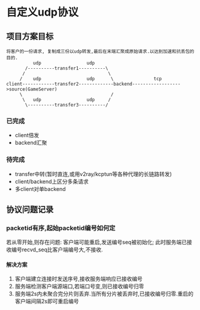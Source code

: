 # 自定义udp协议

## 项目方案目标

    将客户的一份请求, 复制成三份以udp转发,最后在末端汇聚成原始请求.以达到加速和抗丢包的目的.
              udp                 udp
           /----------transfer1----------\
          /                               \
         /    udp                 udp      \               tcp
    client------------transfer2-------------backend------------------>source(GameServer)
         \                                 /
          \   udp                 udp     /
           \----------transfer3----------/

### 已完成

- client倍发
- backend汇聚

### 待完成

- transfer中转(暂时直连,或用v2ray/kcptun等各种代理的长链路转发)
- client/backend上区分多条请求
- 多client对单backend

## 协议问题记录

### packetid有序,起始packetid编号如何定

若从零开始,则存在问题: 客户端可能重启,发送编号seq被初始化; 此时服务端已接收编号recvd_seq比客户端编号大,不接收.

#### 解决方案

1. 客户端建立连接时发送序号,接收服务端响应已接收编号
2. 服务端检测客户端源端口,若端口号变,则已接收编号归零
3. 服务端2s内未聚合完分片则丢弃.当所有分片被丢弃时,已接收编号归零.重启的客户端间隔2s即可重启编号
